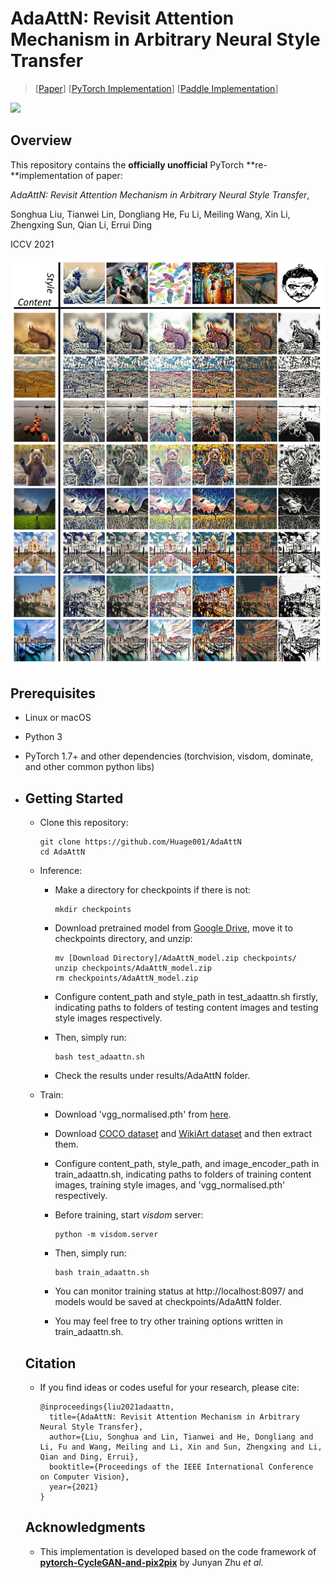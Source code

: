 # AdaAttN: Revisit Attention Mechanism in Arbitrary Neural Style Transfer

> [[Paper](https://arxiv.org/abs/2108.03647)] [[PyTorch Implementation](https://github.com/Huage001/AdaAttN)] [[Paddle Implementation](https://github.com/PaddlePaddle/PaddleGAN)]

<a href="https://replicate.ai/huage001/adaattn"><img src="https://img.shields.io/static/v1?label=Replicate&message=Demo and Docker Image&color=blue"></a>
## Overview

This repository contains the **officially unofficial** PyTorch **re-**implementation of paper:

*AdaAttN: Revisit Attention Mechanism in Arbitrary Neural Style Transfer*, 

Songhua Liu, Tianwei Lin, Dongliang He, Fu Li, Meiling Wang, Xin Li, Zhengxing Sun, Qian Li, Errui Ding

ICCV 2021

![](picture/picture.png)

## Prerequisites
* Linux or macOS
* Python 3
* PyTorch 1.7+ and other dependencies (torchvision, visdom, dominate, and other common python libs)

* ## Getting Started

  * Clone this repository:

    ```shell
    git clone https://github.com/Huage001/AdaAttN
    cd AdaAttN
    ```

  * Inference: 

    * Make a directory for checkpoints if there is not:

      ```shell
      mkdir checkpoints
      ```

    * Download pretrained model from [Google Drive](https://drive.google.com/file/d/1XvpD1eI4JeCBIaW5uwMT6ojF_qlzM_lo/view?usp=sharing), move it to checkpoints directory, and unzip:

      ```shell
      mv [Download Directory]/AdaAttN_model.zip checkpoints/
      unzip checkpoints/AdaAttN_model.zip
      rm checkpoints/AdaAttN_model.zip
      ```

    * Configure content_path and style_path in test_adaattn.sh firstly, indicating paths to folders of testing content images and testing style images respectively.

    * Then, simply run: 

      ```shell
      bash test_adaattn.sh
      ```

    * Check the results under results/AdaAttN folder.

  * Train:

    * Download 'vgg_normalised.pth' from [here](https://drive.google.com/file/d/1BinnwM5AmIcVubr16tPTqxMjUCE8iu5M/view?usp=sharing).

    * Download [COCO dataset](http://images.cocodataset.org/zips/train2014.zip) and [WikiArt dataset](http://web.fsktm.um.edu.my/~cschan/source/ICIP2017/wikiart.zip) and then extract them.

    * Configure content_path, style_path, and image_encoder_path in train_adaattn.sh, indicating paths to folders of training content images, training style images, and 'vgg_normalised.pth' respectively.

    * Before training, start *visdom* server:

      ```shell
      python -m visdom.server
      ```

    * Then, simply run: 

      ```shell
      bash train_adaattn.sh
      ```

    * You can monitor training status at http://localhost:8097/ and models would be saved at checkpoints/AdaAttN folder.

    * You may feel free to try other training options written in train_adaattn.sh. 

  ## Citation

  * If you find ideas or codes useful for your research, please cite:

    ```
    @inproceedings{liu2021adaattn,
      title={AdaAttN: Revisit Attention Mechanism in Arbitrary Neural Style Transfer},
      author={Liu, Songhua and Lin, Tianwei and He, Dongliang and Li, Fu and Wang, Meiling and Li, Xin and Sun, Zhengxing and Li, Qian and Ding, Errui},
      booktitle={Proceedings of the IEEE International Conference on Computer Vision},
      year={2021}
    }
    ```

  ## Acknowledgments

  * This implementation is developed based on the code framework of **[pytorch-CycleGAN-and-pix2pix](https://github.com/junyanz/pytorch-CycleGAN-and-pix2pix)** by Junyan Zhu *et al.*
